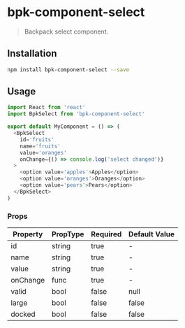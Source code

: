 # bpk-component-select

> Backpack select component.

## Installation

```sh
npm install bpk-component-select --save
```

## Usage

```js
import React from 'react'
import BpkSelect from 'bpk-component-select'

export default MyComponent = () => (
  <BpkSelect
    id='fruits'
    name='fruits'
    value='oranges'
    onChange={() => console.log('select changed')}
  >
    <option value='apples'>Apples</option>
    <option value='oranges'>Oranges</option>
    <option value='pears'>Pears</option>
  </BpkSelect>
)
```

### Props

| Property  | PropType | Required | Default Value |
| --------- | -------- | -------- | ------------- |
| id        | string   | true     | -             |
| name      | string   | true     | -             |
| value     | string   | true     | -             |
| onChange  | func     | true     | -             |
| valid     | bool     | false    | null          |
| large     | bool     | false    | false         |
| docked    | bool     | false    | false         |
